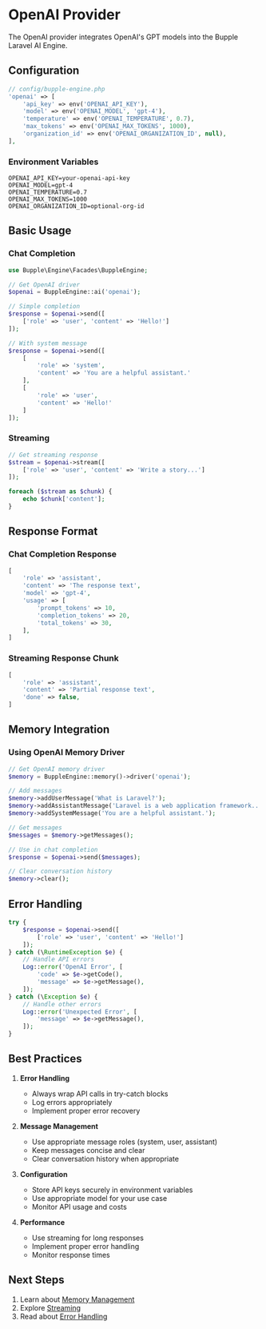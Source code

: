 # OpenAI Provider

The OpenAI provider integrates OpenAI's GPT models into the Bupple Laravel AI Engine.

## Configuration

```php
// config/bupple-engine.php
'openai' => [
    'api_key' => env('OPENAI_API_KEY'),
    'model' => env('OPENAI_MODEL', 'gpt-4'),
    'temperature' => env('OPENAI_TEMPERATURE', 0.7),
    'max_tokens' => env('OPENAI_MAX_TOKENS', 1000),
    'organization_id' => env('OPENAI_ORGANIZATION_ID', null),
],
```

### Environment Variables

```env
OPENAI_API_KEY=your-openai-api-key
OPENAI_MODEL=gpt-4
OPENAI_TEMPERATURE=0.7
OPENAI_MAX_TOKENS=1000
OPENAI_ORGANIZATION_ID=optional-org-id
```

## Basic Usage

### Chat Completion

```php
use Bupple\Engine\Facades\BuppleEngine;

// Get OpenAI driver
$openai = BuppleEngine::ai('openai');

// Simple completion
$response = $openai->send([
    ['role' => 'user', 'content' => 'Hello!']
]);

// With system message
$response = $openai->send([
    [
        'role' => 'system',
        'content' => 'You are a helpful assistant.'
    ],
    [
        'role' => 'user',
        'content' => 'Hello!'
    ]
]);
```

### Streaming

```php
// Get streaming response
$stream = $openai->stream([
    ['role' => 'user', 'content' => 'Write a story...']
]);

foreach ($stream as $chunk) {
    echo $chunk['content'];
}
```

## Response Format

### Chat Completion Response

```php
[
    'role' => 'assistant',
    'content' => 'The response text',
    'model' => 'gpt-4',
    'usage' => [
        'prompt_tokens' => 10,
        'completion_tokens' => 20,
        'total_tokens' => 30,
    ],
]
```

### Streaming Response Chunk

```php
[
    'role' => 'assistant',
    'content' => 'Partial response text',
    'done' => false,
]
```

## Memory Integration

### Using OpenAI Memory Driver

```php
// Get OpenAI memory driver
$memory = BuppleEngine::memory()->driver('openai');

// Add messages
$memory->addUserMessage('What is Laravel?');
$memory->addAssistantMessage('Laravel is a web application framework...');
$memory->addSystemMessage('You are a helpful assistant.');

// Get messages
$messages = $memory->getMessages();

// Use in chat completion
$response = $openai->send($messages);

// Clear conversation history
$memory->clear();
```

## Error Handling

```php
try {
    $response = $openai->send([
        ['role' => 'user', 'content' => 'Hello!']
    ]);
} catch (\RuntimeException $e) {
    // Handle API errors
    Log::error('OpenAI Error', [
        'code' => $e->getCode(),
        'message' => $e->getMessage(),
    ]);
} catch (\Exception $e) {
    // Handle other errors
    Log::error('Unexpected Error', [
        'message' => $e->getMessage(),
    ]);
}
```

## Best Practices

1. **Error Handling**
   - Always wrap API calls in try-catch blocks
   - Log errors appropriately
   - Implement proper error recovery

2. **Message Management**
   - Use appropriate message roles (system, user, assistant)
   - Keep messages concise and clear
   - Clear conversation history when appropriate

3. **Configuration**
   - Store API keys securely in environment variables
   - Use appropriate model for your use case
   - Monitor API usage and costs

4. **Performance**
   - Use streaming for long responses
   - Implement proper error handling
   - Monitor response times

## Next Steps

1. Learn about [Memory Management](../../guide/core/memory-management)
2. Explore [Streaming](../../guide/core/streaming)
3. Read about [Error Handling](../../guide/advanced/error-handling)
